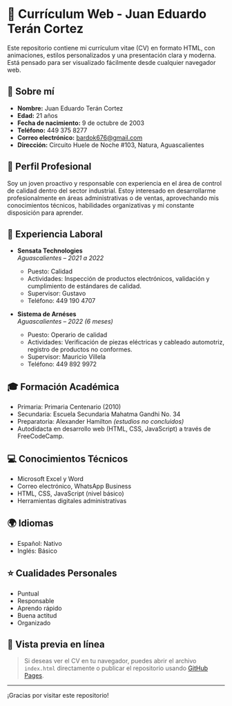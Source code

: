 # 📄 Currículum Web - Juan Eduardo Terán Cortez

Este repositorio contiene mi currículum vitae (CV) en formato HTML, con animaciones, estilos personalizados y una presentación clara y moderna. Está pensado para ser visualizado fácilmente desde cualquier navegador web.

## 🧑 Sobre mí

- **Nombre:** Juan Eduardo Terán Cortez  
- **Edad:** 21 años  
- **Fecha de nacimiento:** 9 de octubre de 2003  
- **Teléfono:** 449 375 8277  
- **Correo electrónico:** bardok676@gmail.com  
- **Dirección:** Circuito Huele de Noche #103, Natura, Aguascalientes

## 🧠 Perfil Profesional

Soy un joven proactivo y responsable con experiencia en el área de control de calidad dentro del sector industrial. Estoy interesado en desarrollarme profesionalmente en áreas administrativas o de ventas, aprovechando mis conocimientos técnicos, habilidades organizativas y mi constante disposición para aprender.

## 💼 Experiencia Laboral

- **Sensata Technologies**  
  *Aguascalientes – 2021 a 2022*  
  - Puesto: Calidad  
  - Actividades: Inspección de productos electrónicos, validación y cumplimiento de estándares de calidad.  
  - Supervisor: Gustavo  
  - Teléfono: 449 190 4707

- **Sistema de Arnéses**  
  *Aguascalientes – 2022 (6 meses)*  
  - Puesto: Operario de calidad  
  - Actividades: Verificación de piezas eléctricas y cableado automotriz, registro de productos no conformes.  
  - Supervisor: Mauricio Villela  
  - Teléfono: 449 892 9972

## 🎓 Formación Académica

- Primaria: Primaria Centenario (2010)  
- Secundaria: Escuela Secundaria Mahatma Gandhi No. 34  
- Preparatoria: Alexander Hamilton *(estudios no concluidos)*  
- Autodidacta en desarrollo web (HTML, CSS, JavaScript) a través de FreeCodeCamp.

## 💻 Conocimientos Técnicos

- Microsoft Excel y Word  
- Correo electrónico, WhatsApp Business  
- HTML, CSS, JavaScript (nivel básico)  
- Herramientas digitales administrativas

## 🌍 Idiomas

- Español: Nativo  
- Inglés: Básico

## ⭐ Cualidades Personales

- Puntual  
- Responsable  
- Aprendo rápido  
- Buena actitud  
- Organizado

## 🔗 Vista previa en línea

> Si deseas ver el CV en tu navegador, puedes abrir el archivo `index.html` directamente o publicar el repositorio usando [GitHub Pages](https://pages.github.com/).

---

¡Gracias por visitar este repositorio!
